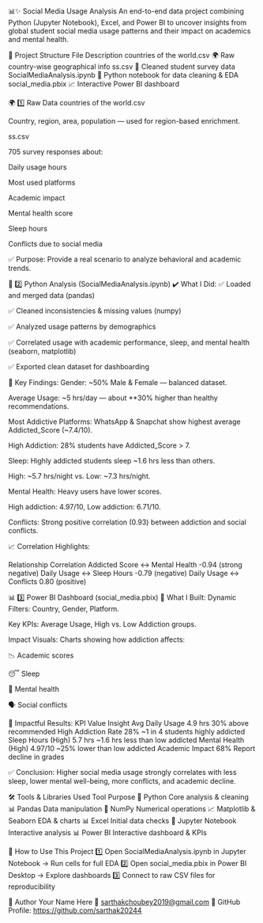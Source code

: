 📊✨ Social Media Usage Analysis
An end-to-end data project combining Python (Jupyter Notebook), Excel, and Power BI to uncover insights from global student social media usage patterns and their impact on academics and mental health.

📁 Project Structure
File	Description
countries of the world.csv	🌍 Raw country-wise geographical info
ss.csv	📌 Cleaned student survey data
SocialMediaAnalysis.ipynb	🐍 Python notebook for data cleaning & EDA
social_media.pbix	📈 Interactive Power BI dashboard

🌍 1️⃣ Raw Data
countries of the world.csv

Country, region, area, population — used for region-based enrichment.

ss.csv

705 survey responses about:

Daily usage hours

Most used platforms

Academic impact

Mental health score

Sleep hours

Conflicts due to social media

✅ Purpose: Provide a real scenario to analyze behavioral and academic trends.

📓 2️⃣ Python Analysis (SocialMediaAnalysis.ipynb)
✔️ What I Did:
✅ Loaded and merged data (pandas)

✅ Cleaned inconsistencies & missing values (numpy)

✅ Analyzed usage patterns by demographics

✅ Correlated usage with academic performance, sleep, and mental health (seaborn, matplotlib)

✅ Exported clean dataset for dashboarding

🔑 Key Findings:
Gender: ~50% Male & Female — balanced dataset.

Average Usage: ~5 hrs/day — about **30% higher than healthy recommendations.

Most Addictive Platforms: WhatsApp & Snapchat show highest average Addicted_Score (~7.4/10).

High Addiction: 28% students have Addicted_Score > 7.

Sleep: Highly addicted students sleep ~1.6 hrs less than others.

High: ~5.7 hrs/night vs. Low: ~7.3 hrs/night.

Mental Health: Heavy users have lower scores.

High addiction: 4.97/10, Low addiction: 6.71/10.

Conflicts: Strong positive correlation (0.93) between addiction and social conflicts.

📈 Correlation Highlights:

Relationship	Correlation
Addicted Score ↔️ Mental Health	-0.94 (strong negative)
Daily Usage ↔️ Sleep Hours	-0.79 (negative)
Daily Usage ↔️ Conflicts	0.80 (positive)

📊 3️⃣ Power BI Dashboard (social_media.pbix)
🎯 What I Built:
Dynamic Filters: Country, Gender, Platform.

Key KPIs: Average Usage, High vs. Low Addiction groups.

Impact Visuals: Charts showing how addiction affects:

📉 Academic scores

😴 Sleep

🧠 Mental health

🗣️ Social conflicts

🚀 Impactful Results:
KPI	Value	Insight
Avg Daily Usage	4.9 hrs	30% above recommended
High Addiction Rate	28%	~1 in 4 students highly addicted
Sleep Hours (High)	5.7 hrs	~1.6 hrs less than low addicted
Mental Health (High)	4.97/10	~25% lower than low addicted
Academic Impact	68%	Report decline in grades

✅ Conclusion: Higher social media usage strongly correlates with less sleep, lower mental well-being, more conflicts, and academic decline.

🛠️ Tools & Libraries Used
Tool	Purpose
🐍 Python	Core analysis & cleaning
📊 Pandas	Data manipulation
🔢 NumPy	Numerical operations
📈 Matplotlib & Seaborn	EDA & charts
📊 Excel	Initial data checks
📑 Jupyter Notebook	Interactive analysis
📊 Power BI	Interactive dashboard & KPIs

🚀 How to Use This Project
1️⃣ Open SocialMediaAnalysis.ipynb in Jupyter Notebook → Run cells for full EDA
2️⃣ Open social_media.pbix in Power BI Desktop → Explore dashboards
3️⃣ Connect to raw CSV files for reproducibility

📎 Author
Your Name Here
📧 sarthakchoubey2019@gmail.com
🔗 GitHub Profile: https://github.com/sarthak20244
